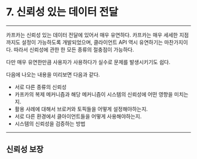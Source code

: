 # 7. 신뢰성 있는 데이터 전달 

---

카프카는 신뢰성 있는 데이터 전달에 있어서 매우 유연하다.
카프카는 매우 세세한 지점까지도 설정이 가능하도록 개발되었으며, 클라이언트 API 역시 유연하기는 마찬가지이다. 
따라서 신뢰성에 관한 한 모든 종류의 절충점이 가능하다.

다만 매우 유연한만큼 사용자가 사용하다가 실수로 문제를 발생시키기도 쉽다.

다음에 나오는 내용을 미리보면 다음과 같다.

- 서로 다른 종류의 신뢰성 
- 카프카의 복제 메커니즘과 해당 메커니즘이 시스템의 신뢰성에 어떤 영향을 미치는지.
- 활용 사례에 대해서 브로커와 토픽들을 어떻게 설정해야하는지. 
- 서로 다른 환경에서 클아이언트들을 어떻게 사용해야하는지.
- 시스템의 신뢰성을 검증하는 방법 

---

## 신뢰성 보장 